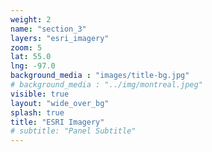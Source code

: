 ```yaml
---
weight: 2
name: "section_3"
layers: "esri_imagery"
zoom: 5
lat: 55.0
lng: -97.0
background_media : "images/title-bg.jpg" 
# background_media : "../img/montreal.jpeg" 
visible: true
layout: "wide_over_bg"
splash: true
title: "ESRI Imagery"
# subtitle: "Panel Subtitle"
---
```

